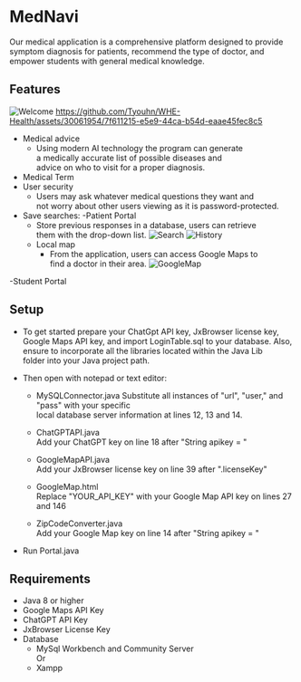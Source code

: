 # MedNavi

Our medical application is a comprehensive platform designed to provide symptom diagnosis for patients, recommend the type of doctor, and empower students with general medical knowledge.

## Features
![Welcome](https://github.com/Tyouhn/MedNavi/assets/30061954/b550c1ba-c77d-432f-8bdd-e3acd2bc24a6)
https://github.com/Tyouhn/WHE-Health/assets/30061954/7f611215-e5e9-44ca-b54d-eaae45fec8c5
- Medical advice
  	- Using modern AI technology the program can generate <br>
  	  a medically accurate list of possible diseases and <br>
  	  advice on who to visit for a proper diagnosis.
- Medical Term 
- User security
	- Users may ask whatever medical questions they want and <br>
	  not worry about other users viewing as it is password-protected.
- Save searches:
-Patient Portal 
	- Store previous responses in a database, users can retrieve <br>
  	  them with the drop-down list.
![Search](https://github.com/Tyouhn/WHE-Health/assets/30061954/29d60963-3156-4965-8c81-3cbc915e4dcd)
![History](https://github.com/Tyouhn/WHE-Health/assets/30061954/8070c62c-6257-4009-a028-6a55a25be200)
	- Local map
   		- From the application, users can access Google Maps to <br>
   	 	 find a doctor in their area.
![GoogleMap](https://github.com/Tyouhn/WHE-Health/assets/30061954/62afec2e-9a94-4511-b73e-ae0337413b69)

-Student Portal

## Setup

- To get started prepare your ChatGpt API key, JxBrowser license key, <br>
Google Maps API key, and import LoginTable.sql to your database. Also, <br>
ensure to incorporate all the libraries located within the Java Lib <br>
folder into your Java project path.

- Then open with notepad or text editor:
  	- MySQLConnector.java
		Substitute all instances of "url", "user," and "pass" with your specific <br>
		local database server information at lines 12, 13  and 14. <br>
   		
	- ChatGPTAPI.java <br>
	        Add your ChatGPT key on line 18 after "String apikey = " <br>
	- GoogleMapAPI.java <br>
	        Add your JxBrowser license key on line 39 after ".licenseKey"
   	- GoogleMap.html <br>
  	        Replace "YOUR_API_KEY" with your Google Map API key on lines 27 and 146
	- ZipCodeConverter.java <br>
   		Add your Google Map key on line 14 after "String apikey = "
- Run Portal.java

## Requirements

- Java 8 or higher
- Google Maps API Key
- ChatGPT API Key
- JxBrowser License Key
- Database
  	- MySql Workbench and Community Server <br>
	                  Or
	- Xampp



